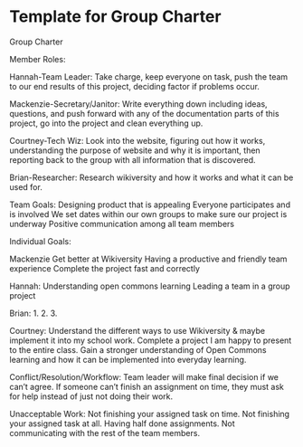 # Template for Group Charter

Group Charter

Member Roles:

Hannah-Team Leader: Take charge, keep everyone on task, push the team to our end results of this project, deciding factor if problems occur.

Mackenzie-Secretary/Janitor: Write everything down including ideas, questions, and push forward with any of the documentation parts of this project, go into the project and clean everything up. 

Courtney-Tech Wiz: Look into the website, figuring out how it works, understanding the purpose of website and why it is important, then reporting back to the group with all information that is discovered. 

Brian-Researcher: Research wikiversity and how it works and what it can be used for. 

Team Goals:
Designing product that is appealing 
Everyone participates and is involved
We set dates within our own groups to make sure our project is underway
Positive communication among all team members

Individual Goals:

Mackenzie 
Get better at Wikiversity 
Having a productive and friendly team experience
Complete the project fast and correctly 

Hannah:
Understanding open commons learning 
Leading a team in a group project 


Brian:
1.
2.
3.

Courtney:
Understand the different ways to use Wikiversity & maybe implement it into my school work.
Complete a project I am happy to present to the entire class.
Gain a stronger understanding of Open Commons learning and how it can be implemented into everyday learning.

Conflict/Resolution/Workflow:
Team leader will make final decision if we can’t agree.
If someone can’t finish an assignment on time, they must ask for help instead of just not doing their work.

Unacceptable Work:
Not finishing your assigned task on time.
Not finishing your assigned task at all.
Having half done assignments. 
Not communicating with the rest of the team members. 


